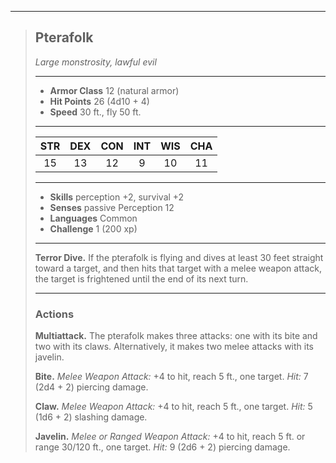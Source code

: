 ***
> ## Pterafolk
> *Large monstrosity, lawful evil*
> 
> ***
> 
> - **Armor Class** 12 (natural armor)
> - **Hit Points** 26 (4d10 + 4)
> - **Speed** 30 ft., fly 50 ft.
> 
> ***
> 
> |STR|DEX|CON|INT|WIS|CHA|
> |:---:|:---:|:---:|:---:|:---:|:---:|
> |15|13|12|9|10|11|
> 
> ***
> 
> - **Skills** perception +2, survival +2
> - **Senses** passive Perception 12
> - **Languages** Common
> - **Challenge** 1 (200 xp)
> 
> ***
> 
> **Terror Dive.** If the pterafolk is flying and dives at least 30 feet straight toward a target, and then hits that target with a melee weapon attack, the target is frightened until the end of its next turn.
> 
> ***
> 
> ### Actions
> **Multiattack.** The pterafolk makes three attacks: one with its bite and two with its claws. Alternatively, it makes two melee attacks with its javelin.
> 
> **Bite.** *Melee Weapon Attack:* +4 to hit, reach 5 ft., one target. *Hit:* 7 (2d4 + 2) piercing damage.
> 
> **Claw.** *Melee Weapon Attack:* +4 to hit, reach 5 ft., one target. *Hit:* 5 (1d6 + 2) slashing damage.
> 
> **Javelin.** *Melee or Ranged Weapon Attack:* +4 to hit, reach 5 ft. or range 30/120 ft., one target. *Hit:* 9 (2d6 + 2) piercing damage.